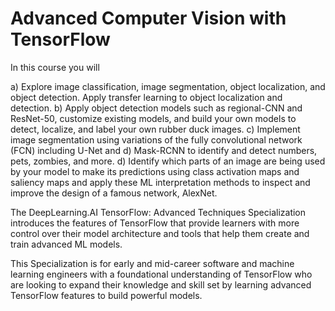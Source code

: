 # Advanced Computer Vision with TensorFlow
In this course you will

a) Explore image classification, image segmentation, object localization, and object detection. Apply transfer learning to object localization and detection. b) Apply object detection models such as regional-CNN and ResNet-50, customize existing models, and build your own models to detect, localize, and label your own rubber duck images. c) Implement image segmentation using variations of the fully convolutional network (FCN) including U-Net and d) Mask-RCNN to identify and detect numbers, pets, zombies, and more. d) Identify which parts of an image are being used by your model to make its predictions using class activation maps and saliency maps and apply these ML interpretation methods to inspect and improve the design of a famous network, AlexNet.

The DeepLearning.AI TensorFlow: Advanced Techniques Specialization introduces the features of TensorFlow that provide learners with more control over their model architecture and tools that help them create and train advanced ML models.

This Specialization is for early and mid-career software and machine learning engineers with a foundational understanding of TensorFlow who are looking to expand their knowledge and skill set by learning advanced TensorFlow features to build powerful models.
